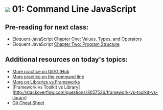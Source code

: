 # ![](https://ga-dash.s3.amazonaws.com/production/assets/logo-9f88ae6c9c3871690e33280fcf557f33.png) 01: Command Line JavaScript

## Pre-reading for next class:

* Eloquent JavaScript [Chapter One: Values, Types, and Operators](http://eloquentjavascript.net/01_values.html)
* Eloquent JavaScript [Chapter Two: Program Structure](http://eloquentjavascript.net/02_program_structure.html)

## Additional resources on today's topics:

* [More practice on Git/GitHub](https://try.github.io)
* [More practice on the command line](https://learnpythonthehardway.org/book/appendixa.html)
* [More on Libraries vs Frameworks](http://martinfowler.com/bliki/InversionOfControl.html)
* [Framework vs Toolkit vs Library] (http://stackoverflow.com/questions/3057526/framework-vs-toolkit-vs-library)
* [Git Cheat Sheet](http://rogerdudler.github.io/git-guide/files/git_cheat_sheet.pdf)